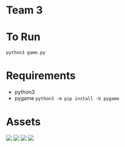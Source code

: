 # Team 3

# To Run
`python3 game.py`

# Requirements
- python3
- pygame `python3 -m pip install -U pygame`

# Assets
![](https://ak.picdn.net/shutterstock/videos/1036373483/thumb/1.jpg)
![](https://wallpaper.dog/large/10896556.png)
![](https://cartoonsmartstreaming.s3.amazonaws.com/wp-content/uploads/2014/12/05001234/plane_preview.png)
![](https://www.vhv.rs/dpng/d/118-1189537_clouds-png-animated-cute-cartoon-cloud-png-transparent.png)

